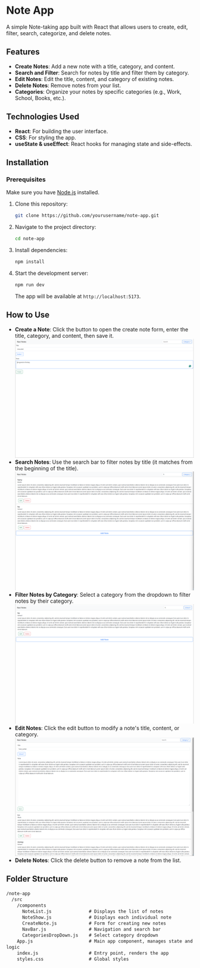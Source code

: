 # Note App

A simple Note-taking app built with React that allows users to create, edit, filter, search, categorize, and delete notes.

## Features

- **Create Notes**: Add a new note with a title, category, and content.
- **Search and Filter**: Search for notes by title and filter them by category.
- **Edit Notes**: Edit the title, content, and category of existing notes.
- **Delete Notes**: Remove notes from your list.
- **Categories**: Organize your notes by specific categories (e.g., Work, School, Books, etc.).

## Technologies Used

- **React**: For building the user interface.
- **CSS**: For styling the app.
- **useState & useEffect**: React hooks for managing state and side-effects.

## Installation

### Prerequisites

Make sure you have [Node.js](https://nodejs.org/) installed.

1. Clone this repository:

    ```bash
   git clone https://github.com/yourusername/note-app.git
   ```

2. Navigate to the project directory:

   ```bash
   cd note-app
   ```

3. Install dependencies:

   ```bash
   npm install
   ```

4. Start the development server:

   ```bash
   npm run dev
   ```

   The app will be available at `http://localhost:5173`.

## How to Use

- **Create a Note**: Click the button to open the create note form, enter the title, category, and content, then save it.
![create note](src/assets/note-app-sceenshots/Note-Create.png)
- **Search Notes**: Use the search bar to filter notes by title (it matches from the beginning of the title).
![search notes](src/assets/note-app-sceenshots/search.png)
- **Filter Notes by Category**: Select a category from the dropdown to filter notes by their category.
![filter notes](src/assets/note-app-sceenshots/filter-by-category.png)
- **Edit Notes**: Click the edit button to modify a note's title, content, or category.
![edit notes](src/assets/note-app-sceenshots/edit-note.png)
- **Delete Notes**: Click the delete button to remove a note from the list.

## Folder Structure

```
/note-app
  /src
    /components
      NoteList.js              # Displays the list of notes
      NoteShow.js              # Displays each individual note
      CreateNote.js            # Form for creating new notes
      NavBar.js                # Navigation and search bar
      CategoriesDropDown.js    # Select category dropdown
    App.js                     # Main app component, manages state and logic
    index.js                   # Entry point, renders the app
    styles.css                 # Global styles
```
